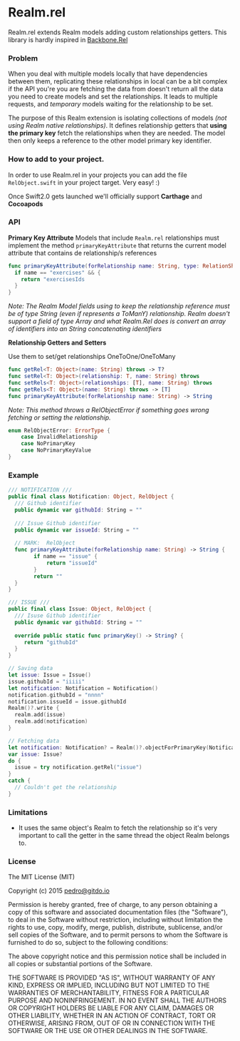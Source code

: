 # Realm.rel
Realm.rel extends Realm models adding custom relationships getters.
This library is hardly inspired in [Backbone.Rel](https://github.com/masylum/Backbone.Rel)

### Problem
When you deal with multiple models locally that have dependencies between them, replicating these relationships in local can be a bit complex if the API you're you are fetching the data from doesn't return all the data you need to create models and set the relationships. It leads to multiple requests, and *temporary* models waiting for the relationship to be set. 

The purpose of this Realm extension is isolating collections of models *(not using Realm native relationships)*. It defines relationship getters that **using the primary key** fetch the relationships when they are needed. The model then only keeps a reference to the other model primary key identifier.

### How to add to your project.
In order to use Realm.rel in your projects you can add the file `RelObject.swift` in your project target. Very easy! :)

Once Swift2.0 gets launched we'll officially support **Carthage** and **Cocoapods**

### API

**Primary Key Attribute**
Models that include `Realm.rel` relationships must implement the method `primaryKeyAttribute` that returns the current model attribute that contains de relationship/s references

```swift
func primaryKeyAttribute(forRelationship name: String, type: RelationShip) -> String {
  if name == "exercises" && {
    return "exercisesIds
  }
}
```

*Note: The Realm Model fields using to keep the relationship reference must be of type String (even if represents a ToManY) relationship. Realm doesn't support a field of type Array and what Realm.Rel does is convert an array of identifiers into an String concatenating identifiers*

**Relationship Getters and Setters**

Use them to set/get relationships OneToOne/OneToMany
```swift
func getRel<T: Object>(name: String) throws -> T?
func setRel<T: Object>(relationship: T, name: String) throws
func setRels<T: Object>(relationships: [T], name: String) throws
func getRels<T: Object>(name: String) throws -> [T]
func primaryKeyAttribute(forRelationship name: String) -> String
```
*Note: This method throws a RelObjectError if something goes wrong fetching or setting the relationship.*

```swift
enum RelObjectError: ErrorType {
    case InvalidRelationship
    case NoPrimaryKey
    case NoPrimaryKeyValue
}
```

### Example

```swift
/// NOTIFICATION ///
public final class Notification: Object, RelObject {
  /// Github identifier
  public dynamic var githubId: String = ""
  
  /// Issue Github identifier
  public dynamic var issueId: String = ""
    
  // MARK:  RelObject
  func primaryKeyAttribute(forRelationship name: String) -> String {
        if name == "issue" {
            return "issueId"
        }
        return ""
  }
}

/// ISSUE ///
public final class Issue: Object, RelObject {
  /// Isuse Github identifier
  public dynamic var githubId: String = ""
  
  override public static func primaryKey() -> String? {
     return "githubId"
  }
}

// Saving data
let issue: Issue = Issue()
issue.githubId = "iiiii"
let notification: Notification = Notification()
notification.githubId = "nnnn"
notification.issueId = issue.githubId
Realm()?.write {
  realm.add(issue)
  realm.add(notification)
}

// Fetching data
let notification: Notification? = Realm()?.objectForPrimaryKey(Notification, "nnnn")
var issue: Issue?
do {
  issue = try notification.getRel("issue")
}
catch {
  // Couldn't get the relationship
}
```

### Limitations
- It uses the same object's Realm to fetch the relationship so it's very important to call the getter in the same thread the object Realm belongs to.


### License
The MIT License (MIT)

Copyright (c) 2015 pedro@gitdo.io

Permission is hereby granted, free of charge, to any person obtaining a copy
of this software and associated documentation files (the "Software"), to deal
in the Software without restriction, including without limitation the rights
to use, copy, modify, merge, publish, distribute, sublicense, and/or sell
copies of the Software, and to permit persons to whom the Software is
furnished to do so, subject to the following conditions:

The above copyright notice and this permission notice shall be included in
all copies or substantial portions of the Software.

THE SOFTWARE IS PROVIDED "AS IS", WITHOUT WARRANTY OF ANY KIND, EXPRESS OR
IMPLIED, INCLUDING BUT NOT LIMITED TO THE WARRANTIES OF MERCHANTABILITY,
FITNESS FOR A PARTICULAR PURPOSE AND NONINFRINGEMENT. IN NO EVENT SHALL THE
AUTHORS OR COPYRIGHT HOLDERS BE LIABLE FOR ANY CLAIM, DAMAGES OR OTHER
LIABILITY, WHETHER IN AN ACTION OF CONTRACT, TORT OR OTHERWISE, ARISING FROM,
OUT OF OR IN CONNECTION WITH THE SOFTWARE OR THE USE OR OTHER DEALINGS IN
THE SOFTWARE.
